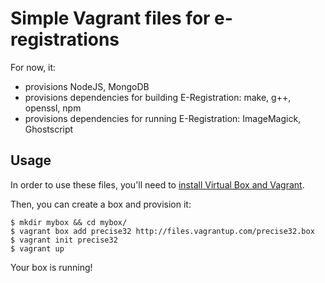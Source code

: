 # Simple Vagrant files for e-registrations

For now, it:
* provisions NodeJS, MongoDB
* provisions dependencies for building E-Registration: make, g++, openssl, npm
* provisions dependencies for running E-Registration: ImageMagick, Ghostscript

## Usage

In order to use these files, you'll need to [install Virtual Box and Vagrant](http://docs.vagrantup.com/v1/docs/getting-started/index.html).

Then, you can create a box and provision it:

	$ mkdir mybox && cd mybox/
	$ vagrant box add precise32 http://files.vagrantup.com/precise32.box
	$ vagrant init precise32
	$ vagrant up

Your box is running!
